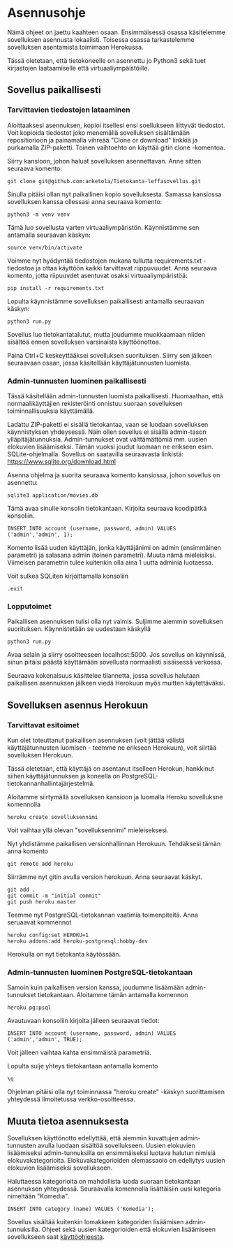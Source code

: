 # Asennusohje

Nämä ohjeet on jaettu kaahteen osaan. Ensimmäisessä osassa käsitelemme sovelluksen asennusta lokaalisti. Toisessa osassa tarkastelemme sovelluksen asentamista toimimaan Herokussa.

Tässä oletetaan, että tietokoneelle on asennettu jo Python3 sekä tuet kirjastojen laataamiselle että virtuaaliympäistöille.

## Sovellus paikallisesti

### Tarvittavien tiedostojen lataaminen

Aloittaaksesi asennuksen, kopioi itsellesi ensi soellukseen liittyvät tiedostot. Voit kopioida tiedostot joko menemällä sovelluksen sisältämään repositiorioon ja painamalla vihreää "Clone or download" linkkiä ja purkamalla ZIP-paketti. Toinen vaihtoehto on käyttää gitin clone -komentoa.

Siirry kansioon, johon haluat sovelluksen asennettavan. Anne sitten seuraava komento:
```
git clone git@github.com:anketola/Tietokanta-leffasovellus.git
```
Sinulla pitäisi ollan nyt paikallinen kopio sovelluksesta. Samassa kansiossa sovelluksen kanssa ollessasi anna seuraava komento:
```
python3 -m venv venv
```
Tämä luo sovellusta varten virtuaaliympäristön. Käynnistämme sen antamalla seuraavan käskyn:
```
source venv/bin/activate
```
Voimme nyt hyödyntää tiedostojen mukana tullutta requirements.txt -tiedostoa ja ottaa käyttöön kaikki tarvittavat riippuvuudet. Anna seuraava komento, jotta riipuuvdet asentuvat osaksi virtuaaliympäristöä:
```
pip install -r requirements.txt
```
Lopulta käynnistämme sovelluksen paikallisesti antamalla seuraavan käskyn:
```
python3 run.py
```
Sovellus luo tietokantatalutut, mutta joudumme muokkaamaan niiden sisältöä ennen sovelluksen varsinaista käyttöönottoa.

Paina Ctrl+C keskeyttääksei sovelluksen suorituksen. Siirry sen jälkeen seuraavaan osaan, jossa käsitellään käyttäjätunnusten luomista.

### Admin-tunnusten luominen paikallisesti

Tässä käsitellään admin-tunnusten luomista paikallisesti. Huomaathan, että normaalikäyttäjien rekisteröinti onnistuu suoraan sovelluksen toiminnallisuuksia käyttämällä.

Ladattu ZIP-paketti ei sisällä tietokantaa, vaan se luodaan sovelluksen käynnistyksen yhdeysessä. Näin ollen sovellus ei sisällä admin-tason ylläpitäjätunnuksia. Admin-tunnukset ovat välttämättömiä mm. uusien elokuvien lisäämiseksi. Tämän vuoksi joudut luomaan ne erikseen esim. SQLite-ohjelmalla. Sovellus on saatavilla seuraavasta linkistä: https://www.sqlite.org/download.html

Asenna ohjelma ja suorita seuraava komento kansiossa, johon sovellus on asennettu:
```
sqlite3 application/movies.db
```
Tämä avaa sinulle konsolin tietokantaan. Kirjoita seuraava koodipätkä konsoliin.
```
INSERT INTO account (username, password, admin) VALUES ('admin','admin', 1);
```
Komento lisää uuden käyttäjän, jonka käyttäjänimi on admin (ensimmäinen parametri) ja salasana admin (toinen parametri). Muuta nämä mieleisiksi. Viimeisen parametrin tulee kuitenkin olla aina 1 uutta adminia luotaessa.

Voit sulkea SQLiten kirjoittamalla konsoliin
```
.exit
```

### Lopputoimet

Paikallisen asennuksen tulisi olla nyt valmis. Suljimme aiemmin sovelluksen suorituksen. Käynnistetään se uudestaan käskyllä

```
python3 run.py
```
Avaa selain ja siirry osoitteeseen localhost:5000. Jos sovellus on käynnissä, sinun pitäisi päästä käyttämään sovellusta normaalisti sisäisessä verkossa.

Seuraava kokonaisuus käsittelee tilannetta, jossa sovellus halutaan paikallisen asennuksen jälkeen viedä Herokuun myös muitten käytettäväksi.

## Sovelluksen asennus Herokuun

### Tarvittavat esitoimet

Kun olet toteuttanut paikallisen asennuksen (voit jättää välistä käyttäjätunnusten luomisen - teemme ne erikseen Herokuun), voit siirtää sovelluksen Herokuun.

Tässä oletetaan, että käyttäjä on asentanut itselleen Herokun, hankkinut siihen käyttäjätunnuksen ja koneella on 
PostgreSQL-tietokannanhallintajärjestelmä.

Aloitamme siirtymällä sovelluksen kansioon ja luomalla Heroku sovelluksne komennolla
```
heroku create sovelluksennimi
```
Voit vaihtaa yllä olevan "sovelluksennimi" mieleiseksesi.

Nyt yhdistämme paikallisen versionhallinnan Herokuun. Tehdäksesi tämän anna komento
```
git remote add heroku
```
Siirrämme nyt gitin avulla version herokuun. Anna seuraavat käskyt.
```
git add .
git commit -m "initial commit"
git push heroku master
```
Teemme nyt PostgreSQL-tietokannan vaatimia toimenpiteitä. Anna seruaavat kommennot
```
heroku config:set HEROKU=1
heroku addons:add heroku-postgresql:hobby-dev
```
Herokulla on nyt tietokanta käytössään.

### Admin-tunnusten luominen PostgreSQL-tietokantaan

Samoin kuin paikallisen version kanssa, joudumme lisäämään admin-tunnukset tietokantaan. Aloitamme tämän antamalla komennon
```
heroku pg:psql
```
Avautuvaan konsoliin kirjoita jälleen seuraavat tiedot:
```
INSERT INTO account (username, password, admin) VALUES ('admin','admin', TRUE);
```
Voit jälleen vaihtaa kahta ensimmäistä parametriä.

Lopulta sulje yhteys tietokantaan antamalla komento

```
\q
```

Ohjelman pitäisi olla nyt toiminnassa "heroku create" -käskyn suorittamisen yhteydessä ilmoitetussa verkko-osoitteessa.

## Muuta tietoa asennuksesta

Sovelluksen käyttönotto edellyttää, että aiemmin kuvattujen admin-tunnusten avulla luodaan sisältöä sovellukseen. Uusien elokuvien lisäämiseksi admin-tunnuksilla on ensimmäiseksi luotava halutun nimisiä elokuvakategorioita. Elokuvakategorioiden olemassaolo on edellytys uusien elokuvien lisäämiseksi sovellukseen. 

Haluttaessa kategorioita on mahdollista luoda suoraan tietokantaan asennuksen yhteydessä. Seuraavalla komennolla lisättäisiin uusi kategoria nimeltään "Komedia".

```
INSERT INTO category (name) VALUES ('Komedia');
```

Sovellus sisältää kuitenkin lomakkeen kategoriden lisäämisen admin-tunnuksilla. Ohjeet sekä uusien kategorioiden että elokuvien lisäämiseen sovellukseen saat [käyttöohjeesta](https://github.com/anketola/Tietokanta-leffasovellus/blob/master/documentation/kayttoohje.md).





